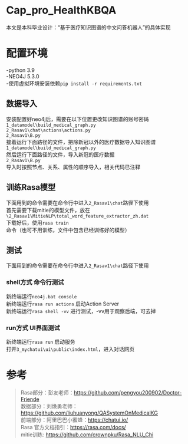 # Cap_pro_HealthKBQA
本文是本科毕业设计：“基于医疗知识图谱的中文问答机器人”的具体实现
# 配置环境
-python 3.9  
-NEO4J 5.3.0  
-使用虚拟环境安装依赖`pip install -r requirements.txt`  
## 数据导入
安装配置好neo4j后，需要在以下位置更改知识图谱的账号密码  
`1_datamodel\build_medical_graph.py`  
`2_Rasav1\chat\actions\actions.py`  
`2_Rasav1\B.py`  
接着运行下面路径的文件，把除新冠以外的医疗数据导入知识图谱  
`1_datamodel\build_medical_graph.py`  
然后运行下面路径的文件，导入新冠的医疗数据  
`2_Rasav1\B.py`  
导入时按照节点、关系、属性的顺序导入，相关代码已注释  
## 训练Rasa模型
下面用到的命令需要在命令行中进入`2_Rasav1\chat`路径下使用  
首先需要下载mitie的模型文件，放在`\2_Rasav1\MitieNLP\total_word_feature_extractor_zh.dat`  
下载好后，使用`rasa train`命令（也可不用训练，文件中包含已经训练好的模型）  
## 测试
下面用到的命令需要在命令行中进入`2_Rasav1\chat`路径下使用  
### shell方式 命令行测试
新终端运行`neo4j.bat console`  
新终端运行`rasa run actions` 启动Action Server  
新终端运行`rasa shell -vv` 进行测试，-vv用于观察后端，可去掉  
### run方式 UI界面测试
新终端运行`rasa run` 启动服务  
打开`3_mychatui\ui\public\index.html`，进入对话网页  
# 参考
>Rasa部分：彭友老师：https://github.com/pengyou200902/Doctor-Friende  
>数据部分：刘焕勇老师：https://github.com/liuhuanyong/QASystemOnMedicalKG  
>前端部分：阿里巴巴小蜜蜂：https://chatui.io/  
>Rasa 官方文档指引：https://rasa.com/docs/  
>mitie训练: https://github.com/crownpku/Rasa_NLU_Chi  
